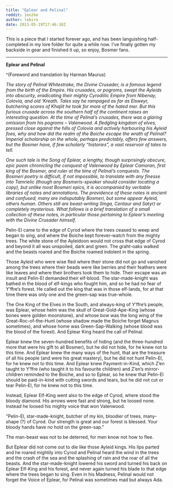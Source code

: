 ```yaml
---
title: "Eplear and Pelinal"
reddit: 1en2km
author: lebiro
date: 2013-05-19T17:46:18Z
---
```


This is a piece that I started forever ago, and has been languishing half-completed in my lore folder for quite a while now. I've finally gotten my backside in gear and finished it up, so enjoy, Bosmer fans.

---
**Eplear and Pelinal**

^(Foreword and translation by Harman Maurus)

*The story of Pelinal Whitestrake, the Divine Crusader, is a famous legend from the birth of the Empire. His crusades, or pogroms, swept the Ayleids into obscurity, eradicating their mighty Cyrodiilic Empire from Nibenay, Colovia, and old ‘Kreath. Tales say he rampaged as far as Elsweyr, butchering scores of Khajiit he took for more of the hated mer. But this furious crusade across the southern half of the continent raises an interesting question. At the time of Pelinal’s crusades, there was a glaring omission from his pogroms – Valenwood. A fledgling kingdom of elves, pressed close against the hills of Colovia and actively harbouring his Ayleid foes, why and how did the realm of the Boiche escape the wrath of Pelinal? Imperial scholarship on the whole, perhaps predictably, offers few answers, but the Bosmer have, if few scholarly “histories”, a vast reservoir of tales to tell.*

*One such tale is the Song of Eplear, a lengthy, though surprisingly obscure, epic poem chronicling the conquest of Valenwood by Eplear Camoran, first king of the Bosmer, and ruler at the time of Pelinal’s conquests. The Bosmeri poetry is difficult, if not impossible, to translate with any finesse into Tamrielic (though any Bosmeris-speaker should consider locating a copy), but unlike most Bosmeri epics, it is accompanied by veritable libraries of notes and annotations. The providence of these notes is ancient and confused; many are indisputably Bosmeri, but some appear Ayleid, others human. Others still are beast-writing (Imga, Centaur and Satyr) or completely mysterious. What follows is a brief translation of a small collection of these notes, in particular those pertaining to Eplear’s meeting with the Divine Crusader himself.*

Pelin-El came to the edge of Cyrod where the trees ceased to weep and began to sing, and where the Boiche kept forever-watch from the mighty trees. The white stone of the Ayleidoon would not cross that edge of Cyrod and beyond it all was unspoiled, dark and green. The graht-oaks walked and the beasts roared and the Boiche roamed indolent in the spring.

Those Ayleid who were wise fled where their stone did not go and vanished among the trees where their beads were like berries and their feathers were like leaves and where their brothers took them to hide. Their escape was an insult and Pelin-El demanded their elf-blood. The star-made-knight was bathed in the blood of elf-kings who fought him, and so he had no fear of Y’ffre’s forest. He called out the king that was in those elf-lands, for at that time there was only one and the green-sap was true-whole.

The One King of the Elves in the South, and always-king of Y’ffre’s people, was Eplear, whose helm was the skull of Great-Gold-Ape-King (whose bones were golden moonstone), and whose bow was the long wing of the Great-Roc-of-the-Hunt (whose shadow made the Boiche forget Magnus sometimes), and whose home was Green-Sap-Walking (whose blood was the blood of the forest). And Eplear King heard the call of Pelinal.

Eplear knew the seven-hundred benefits of hiding (and the three-hundred more that were his gift to all Bosmer), but he did not hide, for he knew not to this time. And Eplear knew the many ways of the hunt, that are the treasure of all his people (and were his great mastery), but he did not hunt Pelin-El, for he knew not to this time. And Eplear knew Payment-in-Kind, which Z’en taught to Y’ffre (who taught it to his favourite children) and Z’en’s mirror-children reminded to the Boiche, and so to Eplear, so he knew that Pelin-El should be paid-in-kind with cutting swords and tears, but he did not cut or tear Pelin-El, for he knew not to this time. 

Instead, Eplear Elf-King went also to the edge of Cyrod, where stood the bloody diamond. His arrows were fast and strong, but he loosed none. Instead he loosed his mighty voice that won Valenwood.

“Pelin-El, star-made-knight, butcher of my kin, bloodier of trees, many-shape (?) of Cyrod. Our strength is great and our forest is blessed. Your bloody hands have no hold on the green-sap.”

The man-beast was not to be deterred, for men know not how to flee.

But Eplear did not come out to die like those Ayleid kings. His lips parted and he roared mightily into Cyrod and Pelinal heard the wind in the trees and the crash of the sea and the splashing of rain and the roar of all the beasts. And the star-made-knight lowered his sword and turned his back on Eplear Elf-King and his forest, and never again turned his blade to that edge where the trees began to sing. Even in his Madness, Pelinal would not forget the Voice of Eplear, for Pelinal was sometimes mad but always Ada.

